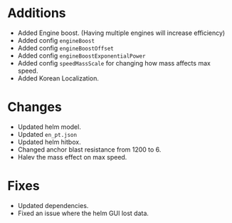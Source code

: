 # Additions
  * Added Engine boost. (Having multiple engines will increase efficiency)
  * Added config `engineBoost`
  * Added config `engineBoostOffset`
  * Added config `engineBoostExponentialPower`
  * Added config `speedMassScale` for changing how mass affects max speed.
  * Added Korean Localization.
# Changes
  * Updated helm model.
  * Updated `en_pt.json`
  * Updated helm hitbox.
  * Changed anchor blast resistance from 1200 to 6.
  * Halev the mass effect on max speed.
# Fixes
  * Updated dependencies.
  * Fixed an issue where the helm GUI lost data.
